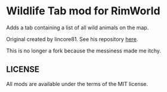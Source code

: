 Wildlife Tab mod for RimWorld
===

Adds a tab containing a list of all wild animals on the map.

Original created by lincore81. See his repository [here](https://github.com/lincore81/RimworldMods/).

This is no longer a fork because the messiness made me itchy.

LICENSE
---
All mods are available under the terms of the MIT license.

